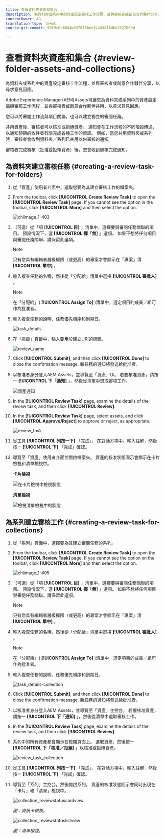 ```yaml
---
title: 查看資料夾資產和集合
description: 為資料夾或系列中的資產設定審核工作流程，並與審核者或創意合作夥伴分享，以尋求意見回應。
contentOwner: AG
translation-type: tm+mt
source-git-commit: 90f9c0b60d4b0878f56eefea838154bb7627066d

---
```



# 查看資料夾資產和集合 {#review-folder-assets-and-collections}

為資料夾或系列中的資產設定審核工作流程，並與審核者或創意合作夥伴分享，以尋求意見回應。

Adobe Experience Manager(AEM)Assets可讓您為資料夾或系列中的資產設定臨機審核工作流程，並與審核者或創意合作夥伴共用，以尋求意見回應。

您可以將審閱工作流與項目關聯，也可以建立獨立的審閱任務。

共用資產後，審核者可以核准或拒絕資產。 通知會在工作流程的不同階段傳送，以通知預期的收件者有關完成各種工作的資訊。 例如，當您共用資料夾或系列時，審核者會收到資料夾／系列已共用以供審核的通知。

審核者完成審核（批准或拒絕資產）後，您會收到審核完成通知。

## 為資料夾建立審核任務 {#creating-a-review-task-for-folders}

1. 從「資產」使用者介面中，選取您要為其建立審核工作的檔案夾。
1. From the toolbar, click **[!UICONTROL Create Review Task]** to open the **[!UICONTROL Review Task]** page. If you cannot see the option in the toolbar, click **[!UICONTROL More]** and then select the option.

   ![chlimage_1-403](assets/chlimage_1-403.png)

1. （可選）從「項 **[!UICONTROL 目]** 」清單中，選擇要與審閱任務關聯的項目。 預設情況下，選 **[!UICONTROL 擇「無]** 」選項。 如果不想將任何項目與審閱任務關聯，請保留此選項。

   >[!NOTE]
   >
   >只有您具有編輯者層級權限（或更高）的專案才會顯示在「專案」清 **[!UICONTROL 單中]** 。

1. 輸入複查任務的名稱，然後從「分配給」清單中選擇 **[!UICONTROL 審批人]** 。

   >[!NOTE]
   >
   >在「分配給」( **[!UICONTROL Assign To]** )清單中，選定項目的成員／組可作為批准者。

1. 輸入複查任務的說明、任務優先順序和到期日。

   ![task_details](assets/task_details.png)

1. 在「高級」頁籤中，輸入要用於建立URI的標籤。

   ![review_name](assets/review_name.png)

1. Click **[!UICONTROL Submit]**, and then click **[!UICONTROL Done]** to close the confirmation message. 新任務的通知將發送給批准者。
1. 以核准者身分登入AEM Assets，並導覽至「資產」UI。 若要核准資產，請按一 **[!UICONTROL 下「通知]** 」，然後從清單中選取審核工作。

   ![資產通知](assets/aemAssetsNotification.png)

1. In the **[!UICONTROL Review Task]** page, examine the details of the review task, and then click **[!UICONTROL Review]**.
1. In the **[!UICONTROL Review Task]** page, select assets, and click **[!UICONTROL Approve/Reject]** to approve or reject, as appropriate.

   ![review_task](assets/review_task.png)

1. 從工具 **[!UICONTROL 列按一下]** 「完成」。 在對話方塊中，輸入註解，然後按一 **[!UICONTROL 下]** 「完成」確認。
1. 導覽至「資產」使用者介面並開啟檔案夾。 資產的核准狀態圖示會顯示在卡片檢視和清單檢視中。

   **卡片檢視**

   ![在卡片檢視中檢視狀態](assets/chlimage_1-404.png)

   **清單檢視**

   ![檢視清單檢視中的狀態](assets/review_status_listview.png)

## 為系列建立審核工作 {#creating-a-review-task-for-collections}

1. 從「系列」頁面中，選擇要為其建立審閱任務的系列。
1. From the toolbar, click **[!UICONTROL Create Review Task]** to open the **[!UICONTROL Review Task]** page. If you cannot see the option on the toolbar, click **[!UICONTROL More]** and then select the option.

   ![chlimage_1-405](assets/chlimage_1-405.png)

1. （可選）從「項 **[!UICONTROL 目]** 」清單中，選擇要與審閱任務關聯的項目。 預設情況下，選 **[!UICONTROL 擇「無]** 」選項。 如果不想將任何項目與審閱任務關聯，請保留此選項。

   >[!NOTE]
   >
   >只有您具有編輯者層級權限（或更高）的專案才會顯示在「專案」清 **[!UICONTROL 單中]** 。

1. 輸入複查任務的名稱，然後從「分配給」清單中選擇 **[!UICONTROL 審批人]** 。

   >[!NOTE]
   >
   >在「分配給」( **[!UICONTROL Assign To]** )清單中，選定項目的成員／組可作為批准者。

1. 輸入複查任務的說明、任務優先順序和到期日。

   ![task_details-collection](assets/task_details-collection.png)

1. Click **[!UICONTROL Submit]**, and then click **[!UICONTROL Done]** to close the confirmation message. 新任務的通知將發送給批准者。
1. 以核准者身分登入AEM Assets，並導覽至「資產」主控台。 若要核准資產，請按一 **[!UICONTROL 下「通知]** 」，然後從清單中選取審核工作。
1. In the **[!UICONTROL Review Task]** page, examine the details of the review task, and then click **[!UICONTROL Review]**.
1. 系列中的所有資產都會顯示在檢閱頁面上。 選取資產，然後按一 **[!UICONTROL 下「核准／拒絕]** 」以核准或拒絕資產。

   ![review_task_collection](assets/review_task_collection.png)

1. 從工具 **[!UICONTROL 列按一下]** 「完成」。 在對話方塊中，輸入註解，然後按一 **[!UICONTROL 下]** 「完成」確認。
1. 導覽至「系列」主控台，然後開啟系列。 資產的核准狀態圖示會同時出現在「卡片」和「清單」檢視中。

   ![collection_reviewstatuscardview](assets/collection_reviewstatuscardview.png)

   *圖：資訊卡檢視。*

   ![collection_reviewstatuslistview](assets/collection_reviewstatuslistview.png)

   *圖：清單檢視。*
